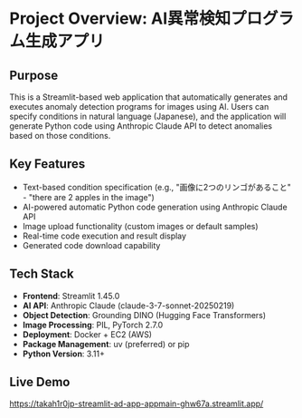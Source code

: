 # Project Overview: AI異常検知プログラム生成アプリ

## Purpose
This is a Streamlit-based web application that automatically generates and executes anomaly detection programs for images using AI. Users can specify conditions in natural language (Japanese), and the application will generate Python code using Anthropic Claude API to detect anomalies based on those conditions.

## Key Features
- Text-based condition specification (e.g., "画像に2つのリンゴがあること" - "there are 2 apples in the image")
- AI-powered automatic Python code generation using Anthropic Claude API
- Image upload functionality (custom images or default samples)
- Real-time code execution and result display
- Generated code download capability

## Tech Stack
- **Frontend**: Streamlit 1.45.0
- **AI API**: Anthropic Claude (claude-3-7-sonnet-20250219)
- **Object Detection**: Grounding DINO (Hugging Face Transformers)
- **Image Processing**: PIL, PyTorch 2.7.0
- **Deployment**: Docker + EC2 (AWS)
- **Package Management**: uv (preferred) or pip
- **Python Version**: 3.11+

## Live Demo
https://takah1r0jp-streamlit-ad-app-appmain-ghw67a.streamlit.app/